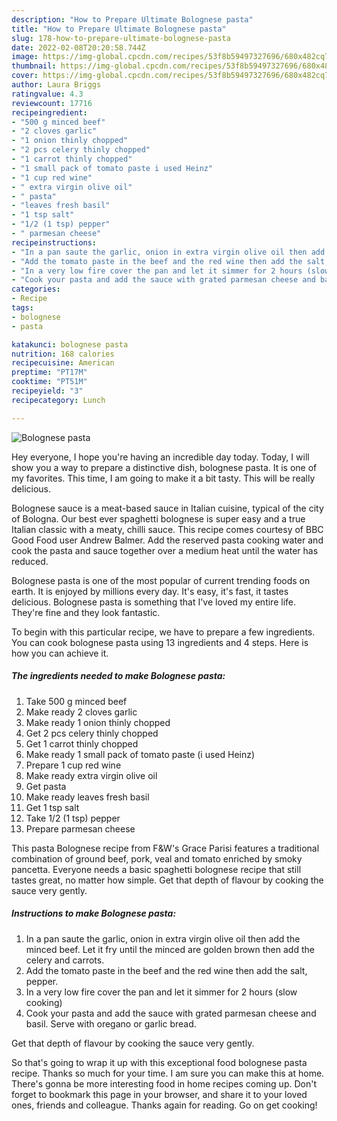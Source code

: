 ```yaml
---
description: "How to Prepare Ultimate Bolognese pasta"
title: "How to Prepare Ultimate Bolognese pasta"
slug: 178-how-to-prepare-ultimate-bolognese-pasta
date: 2022-02-08T20:20:58.744Z
image: https://img-global.cpcdn.com/recipes/53f8b59497327696/680x482cq70/bolognese-pasta-recipe-main-photo.jpg
thumbnail: https://img-global.cpcdn.com/recipes/53f8b59497327696/680x482cq70/bolognese-pasta-recipe-main-photo.jpg
cover: https://img-global.cpcdn.com/recipes/53f8b59497327696/680x482cq70/bolognese-pasta-recipe-main-photo.jpg
author: Laura Briggs
ratingvalue: 4.3
reviewcount: 17716
recipeingredient:
- "500 g minced beef"
- "2 cloves garlic"
- "1 onion thinly chopped"
- "2 pcs celery thinly chopped"
- "1 carrot thinly chopped"
- "1 small pack of tomato paste i used Heinz"
- "1 cup red wine"
- " extra virgin olive oil"
- " pasta"
- "leaves fresh basil"
- "1 tsp salt"
- "1/2 (1 tsp) pepper"
- " parmesan cheese"
recipeinstructions:
- "In a pan saute the garlic, onion in extra virgin olive oil then add the minced beef. Let it fry until the minced are golden brown then add the celery and carrots."
- "Add the tomato paste in the beef and the red wine then add the salt, pepper."
- "In a very low fire cover the pan and let it simmer for 2 hours (slow cooking)"
- "Cook your pasta and add the sauce with grated parmesan cheese and basil. Serve with oregano or garlic bread."
categories:
- Recipe
tags:
- bolognese
- pasta

katakunci: bolognese pasta 
nutrition: 168 calories
recipecuisine: American
preptime: "PT17M"
cooktime: "PT51M"
recipeyield: "3"
recipecategory: Lunch

---
```



![Bolognese pasta](https://img-global.cpcdn.com/recipes/53f8b59497327696/680x482cq70/bolognese-pasta-recipe-main-photo.jpg)

Hey everyone, I hope you're having an incredible day today. Today, I will show you a way to prepare a distinctive dish, bolognese pasta. It is one of my favorites. This time, I am going to make it a bit tasty. This will be really delicious.

Bolognese sauce is a meat-based sauce in Italian cuisine, typical of the city of Bologna. Our best ever spaghetti bolognese is super easy and a true Italian classic with a meaty, chilli sauce. This recipe comes courtesy of BBC Good Food user Andrew Balmer. Add the reserved pasta cooking water and cook the pasta and sauce together over a medium heat until the water has reduced.

Bolognese pasta is one of the most popular of current trending foods on earth. It is enjoyed by millions every day. It's easy, it's fast, it tastes delicious. Bolognese pasta is something that I've loved my entire life. They're fine and they look fantastic.


To begin with this particular recipe, we have to prepare a few ingredients. You can cook bolognese pasta using 13 ingredients and 4 steps. Here is how you can achieve it.

<!--inarticleads1-->

##### The ingredients needed to make Bolognese pasta:

1. Take 500 g minced beef
1. Make ready 2 cloves garlic
1. Make ready 1 onion thinly chopped
1. Get 2 pcs celery thinly chopped
1. Get 1 carrot thinly chopped
1. Make ready 1 small pack of tomato paste (i used Heinz)
1. Prepare 1 cup red wine
1. Make ready  extra virgin olive oil
1. Get  pasta
1. Make ready leaves fresh basil
1. Get 1 tsp salt
1. Take 1/2 (1 tsp) pepper
1. Prepare  parmesan cheese


This pasta Bolognese recipe from F&amp;W&#39;s Grace Parisi features a traditional combination of ground beef, pork, veal and tomato enriched by smoky pancetta. Everyone needs a basic spaghetti bolognese recipe that still tastes great, no matter how simple. Get that depth of flavour by cooking the sauce very gently. 

<!--inarticleads2-->

##### Instructions to make Bolognese pasta:

1. In a pan saute the garlic, onion in extra virgin olive oil then add the minced beef. Let it fry until the minced are golden brown then add the celery and carrots.
1. Add the tomato paste in the beef and the red wine then add the salt, pepper.
1. In a very low fire cover the pan and let it simmer for 2 hours (slow cooking)
1. Cook your pasta and add the sauce with grated parmesan cheese and basil. Serve with oregano or garlic bread.


Get that depth of flavour by cooking the sauce very gently. 

So that's going to wrap it up with this exceptional food bolognese pasta recipe. Thanks so much for your time. I am sure you can make this at home. There's gonna be more interesting food in home recipes coming up. Don't forget to bookmark this page in your browser, and share it to your loved ones, friends and colleague. Thanks again for reading. Go on get cooking!
